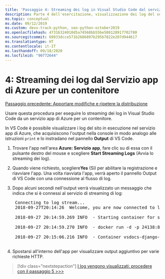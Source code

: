 ```yaml
---
title: 'Passaggio 4: Streaming dei log in Visual Studio Code dal servizio app di Azure per un contenitore'
description: Parte 4 dell'esercitazione, visualizzazione dei log del servizio app di Azure per monitorarne il comportamento.
ms.topic: conceptual
ms.date: 09/12/2019
ms.custom: devx-track-python, seo-python-october2019
ms.openlocfilehash: 47316324010d5a74568bb55be508128917702780
ms.sourcegitcommit: 69933dcce571b2686897b295b7822e207d944617
ms.translationtype: HT
ms.contentlocale: it-IT
ms.lasthandoff: 09/18/2020
ms.locfileid: "90772644"
---
```

# <a name="4-stream-logs-from-azure-app-service-for-a-container"></a>4: Streaming dei log dal Servizio app di Azure per un contenitore

[Passaggio precedente: Apportare modifiche e ripetere la distribuzione](tutorial-deploy-containers-03.md)

Usare questa procedura per eseguire lo streaming dei log in Visual Studio Code da un servizio app di Azure per un contenitore.

In VS Code è possibile visualizzare i log del sito in esecuzione nel servizio app di Azure, che acquisiscono l'output nella console in modo analogo alle istruzioni `print` e lo instradano nel pannello **Output** di VS Code.

1. Trovare l'app nell'area **Azure: Servizio app**, fare clic su di essa con il pulsante destro del mouse e scegliere **Start Streaming Logs** (Avvia lo streaming dei log).

1. Quando viene richiesto, scegliere**Yes** (Sì) per abilitare la registrazione e riavviare l'app. Una volta riavviata l'app, verrà aperto il pannello Output di VS Code con una connessione al flusso di log.

1. Dopo alcuni secondi nell'output verrà visualizzato un messaggio che indica che si è connessi al servizio di streaming di log:

    <pre>
    Connecting to log stream...
    2018-09-27T20:14:26  Welcome, you are now connected to log-streaming service.

    2018-09-27 20:14:59.269 INFO  - Starting container for site

    2018-09-27 20:14:59.270 INFO  - docker run -d -p 24138:8000 --name vsdocs-django-sample-container_0 -e WEBSITES_PORT=8000 -e WEBSITE_SITE_NAME=vsdocs-django-sample-container -e WEBSITE_AUTH_ENABLED=False -e WEBSITE_ROLE_INSTANCE_ID=0 -e WEBSITE_INSTANCE_ID=02c705ae24eaf5f298e553a9c2724b9fe4485707c2d1c36137cd02931091e561 -e HTTP_LOGGING_ENABLED=1 vsdocsregistry.azurecr.io/python-sample-vscode-django-tutorial:latest

    2018-09-27 20:15:06.216 INFO  - Container vsdocs-django-sample-container_0 for site vsdocs-django-sample-container initialized successfully.
    </pre>

1. Spostarsi all'interno dell'app per visualizzare output aggiuntivo per varie richieste HTTP.

> [!div class="nextstepaction"]
> [I log vengono visualizzati: procedere con il passaggio 5 >>>](tutorial-deploy-containers-05.md)

